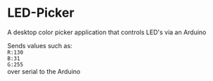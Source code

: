 # LED-Picker
A desktop color picker application that controls LED's via an Arduino

Sends values such as:<br>
`R:130`<br>
`B:31`<br>
`G:255`<br>
over serial to the Arduino
